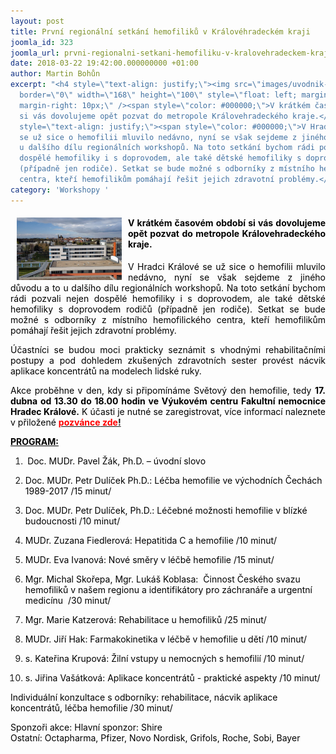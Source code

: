 ```yaml
---
layout: post
title: První regionální setkání hemofiliků v Královéhradeckém kraji
joomla_id: 323
joomla_url: prvni-regionalni-setkani-hemofiliku-v-kralovehradeckem-kraji
date: 2018-03-22 19:42:00.000000000 +01:00
author: Martin Bohůn
excerpt: "<h4 style=\"text-align: justify;\"><img src=\"images/uvodnik-clanku-foto/fn%20hradec.png\"
  border=\"0\" width=\"168\" height=\"100\" style=\"float: left; margin-left: 10px;
  margin-right: 10px;\" /><span style=\"color: #000000;\">V krátkém časovém období
  si vás dovolujeme opět pozvat do metropole Královehradeckého kraje.</span></h4>\r\n<p
  style=\"text-align: justify;\"><span style=\"color: #000000;\">V Hradci Králové
  se už sice o hemofilii mluvilo nedávno, nyní se však sejdeme z jiného důvodu a to
  u dalšího dílu regionálních workshopů. Na toto setkání bychom rádi pozvali nejen
  dospělé hemofiliky i s doprovodem, ale také dětské hemofiliky s doprovodem rodičů
  (případně jen rodiče). Setkat se bude možné s odborníky z místního hemofilického
  centra, kteří hemofilikům pomáhají řešit jejich zdravotní problémy.</span></p>"
category: 'Workshopy '
---
```

<h4 style="text-align: justify;"><img src="images/uvodnik-clanku-foto/fn%20hradec.png" border="0" width="168" height="100" style="float: left; margin-left: 10px; margin-right: 10px;" /><span style="color: #000000;">V krátkém časovém období si vás dovolujeme opět pozvat do metropole Královehradeckého kraje.</span></h4>

<p style="text-align: justify;"><span style="color: #000000;">V Hradci Králové se už sice o hemofilii mluvilo nedávno, nyní se však sejdeme z jiného důvodu a to u dalšího dílu regionálních workshopů. Na toto setkání bychom rádi pozvali nejen dospělé hemofiliky i s doprovodem, ale také dětské hemofiliky s doprovodem rodičů (případně jen rodiče). Setkat se bude možné s odborníky z místního hemofilického centra, kteří hemofilikům pomáhají řešit jejich zdravotní problémy.</span></p>



<p style="text-align: justify;"><span style="color: #000000;">Účastníci se budou moci prakticky seznámit s vhodnými rehabilitačními postupy a pod dohledem zkušených zdravotních sester provést nácvik aplikace koncentrátů na modelech lidské ruky.</span></p>

<p style="text-align: justify;"><span style="color: #000000;">Akce proběhne v den, kdy si připomínáme Světový den hemofilie, tedy <strong>17. dubna od 13.30 do 18.00 hodin ve Výukovém centru Fakultní nemocnice Hradec Králové.</strong> K účasti je nutné se zaregistrovat, více informací naleznete v přiložené</span> <a href="images/dokumenty-pdf-doc/hradec.pdf" target="_blank" title="První regionální setkání v Hradci Králové"><strong><span style="color: #ff0000;">pozvánce</span></strong></a><strong><span style="color: #ff0000;"><a href="images/dokumenty-pdf-doc/hradec.pdf" target="_blank" title="První regionální setkání v Hradci Králové"> <span style="color: #ff0000;">zde</span>!</a></span></strong></p>

<p style="text-align: justify;"><span style="color: #000000;"><strong><span style="text-decoration: underline;">PROGRAM:</span></strong></span> </p>

<ol>

<li>

<p><span style="color: #000000;"><strong> </strong>Doc. MUDr. Pavel Žák, Ph.D. – úvodní slovo</span></p>

</li>

<li>

<p><span style="color: #000000;">Doc. MUDr. Petr Dulíček Ph.D.: Léčba hemofilie ve východních Čechách 1989-2017 /15 minut/</span></p>

</li>

<li>

<p><span style="color: #000000;">Doc. MUDr. Petr Dulíček, Ph.D.: Léčebné možnosti hemofilie v blízké budoucnosti /10 minut/</span></p>

</li>

<li>

<p><span style="color: #000000;">MUDr. Zuzana Fiedlerová: Hepatitida C a hemofilie /10 minut/</span></p>

</li>

<li>

<p><span style="color: #000000;">MUDr. Eva Ivanová: Nové směry v léčbě hemofilie /15 minut/</span></p>

</li>

<li>

<p><span style="color: #000000;">Mgr. Michal Skořepa, Mgr. Lukáš Koblasa:  Činnost Českého svazu hemofiliků v našem regionu a identifikátory pro záchranáře a urgentní medicínu  /30 minut/</span></p>

</li>

<li>

<p><span style="color: #000000;">Mgr. Marie Katzerová: Rehabilitace u hemofiliků /25 minut/</span></p>

</li>

<li>

<p><span style="color: #000000;">MUDr. Jiří Hak: Farmakokinetika v léčbě v hemofilie u dětí /10 minut/</span></p>

</li>

<li>

<p><span style="color: #000000;">s. Kateřina Krupová: Žilní vstupy u nemocných s hemofilií /10 minut/</span></p>

</li>

<li>

<p><span style="color: #000000;">s. Jiřina Vašátková: Aplikace koncentrátů - praktické aspekty /10 minut/</span></p>

</li>

</ol>

<p><span style="color: #000000;">Individuální konzultace s odborníky: rehabilitace, nácvik aplikace koncentrátů, léčba hemofilie /30 minut/</span></p>

<p><span style="color: #000000;">Sponzoři akce: Hlavní sponzor: Shire<br /></span><span style="text-align: justify; color: #000000;">Ostatní: Octapharma, Pfizer, Novo Nordisk, Grifols, Roche, Sobi, Bayer</span></p>
